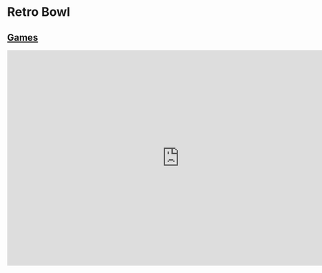 # Retro Bowl
## [Games](https://gatorgamer.github.io/games)

<iframe src="https://retro-bowl.cameronmusgrave.repl.co/" style="border:0px #ffffff none;" name="myiFrame" scrolling="no" frameborder="0" marginheight="0px" marginwidth="0px" height="500px" width="800px" allowfullscreen></iframe>
